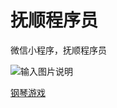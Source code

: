 # 抚顺程序员

微信小程序，抚顺程序员


![输入图片说明](https://images.gitee.com/uploads/images/2020/0129/132625_889c6c9c_1269895.png "钢琴游戏.png")


[钢琴游戏](http://monet123.gitee.io/piano/)
